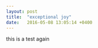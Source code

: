 ```yaml
---
layout: post
title:  "exceptional joy"
date:   2016-05-08 13:05:14 +0400
---
```

this is a test
again
